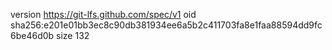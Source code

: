 version https://git-lfs.github.com/spec/v1
oid sha256:e201e01bb3ec8c90db381934ee6a5b2c411703fa8e1faa88594dd9fc6be46d0b
size 132
